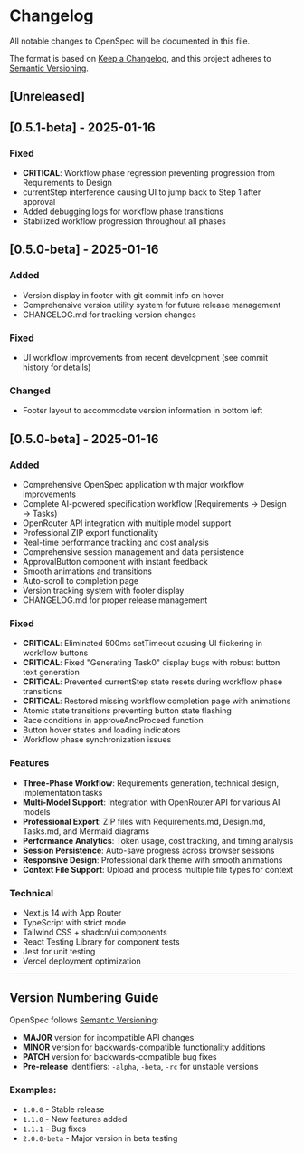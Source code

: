 # Changelog

All notable changes to OpenSpec will be documented in this file.

The format is based on [Keep a Changelog](https://keepachangelog.com/en/1.0.0/),
and this project adheres to [Semantic Versioning](https://semver.org/spec/v2.0.0.html).

## [Unreleased]

## [0.5.1-beta] - 2025-01-16

### Fixed
- **CRITICAL**: Workflow phase regression preventing progression from Requirements to Design
- currentStep interference causing UI to jump back to Step 1 after approval
- Added debugging logs for workflow phase transitions
- Stabilized workflow progression throughout all phases

## [0.5.0-beta] - 2025-01-16

### Added
- Version display in footer with git commit info on hover
- Comprehensive version utility system for future release management
- CHANGELOG.md for tracking version changes

### Fixed
- UI workflow improvements from recent development (see commit history for details)

### Changed
- Footer layout to accommodate version information in bottom left

## [0.5.0-beta] - 2025-01-16

### Added
- Comprehensive OpenSpec application with major workflow improvements
- Complete AI-powered specification workflow (Requirements → Design → Tasks)
- OpenRouter API integration with multiple model support
- Professional ZIP export functionality
- Real-time performance tracking and cost analysis
- Comprehensive session management and data persistence
- ApprovalButton component with instant feedback
- Smooth animations and transitions
- Auto-scroll to completion page
- Version tracking system with footer display
- CHANGELOG.md for proper release management

### Fixed
- **CRITICAL**: Eliminated 500ms setTimeout causing UI flickering in workflow buttons
- **CRITICAL**: Fixed "Generating Task0" display bugs with robust button text generation
- **CRITICAL**: Prevented currentStep state resets during workflow phase transitions
- **CRITICAL**: Restored missing workflow completion page with animations
- Atomic state transitions preventing button state flashing
- Race conditions in approveAndProceed function
- Button hover states and loading indicators
- Workflow phase synchronization issues

### Features
- **Three-Phase Workflow**: Requirements generation, technical design, implementation tasks
- **Multi-Model Support**: Integration with OpenRouter API for various AI models
- **Professional Export**: ZIP files with Requirements.md, Design.md, Tasks.md, and Mermaid diagrams
- **Performance Analytics**: Token usage, cost tracking, and timing analysis
- **Session Persistence**: Auto-save progress across browser sessions
- **Responsive Design**: Professional dark theme with smooth animations
- **Context File Support**: Upload and process multiple file types for context

### Technical
- Next.js 14 with App Router
- TypeScript with strict mode
- Tailwind CSS + shadcn/ui components
- React Testing Library for component tests
- Jest for unit testing
- Vercel deployment optimization

---

## Version Numbering Guide

OpenSpec follows [Semantic Versioning](https://semver.org/):

- **MAJOR** version for incompatible API changes
- **MINOR** version for backwards-compatible functionality additions  
- **PATCH** version for backwards-compatible bug fixes
- **Pre-release** identifiers: `-alpha`, `-beta`, `-rc` for unstable versions

### Examples:
- `1.0.0` - Stable release
- `1.1.0` - New features added
- `1.1.1` - Bug fixes
- `2.0.0-beta` - Major version in beta testing